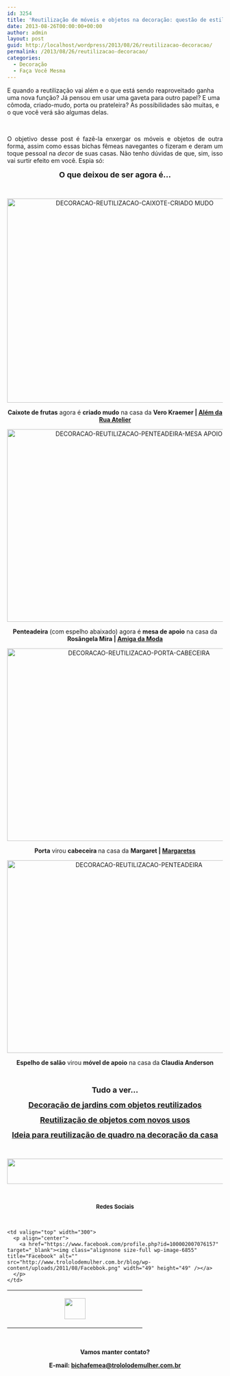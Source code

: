 ```yaml
---
id: 3254
title: 'Reutilização de móveis e objetos na decoração: questão de estilo'
date: 2013-08-26T00:00:00+00:00
author: admin
layout: post
guid: http://localhost/wordpress/2013/08/26/reutilizacao-decoracao/
permalink: /2013/08/26/reutilizacao-decoracao/
categories:
  - Decoração
  - Faça Você Mesma
---
```

E quando a reutilização vai além e o que está sendo reaproveitado ganha uma nova função? Já pensou em usar uma gaveta para outro papel? E uma cômoda, criado-mudo, porta ou prateleira? As possibilidades são muitas, e o que você verá são algumas delas.

&nbsp;

<p align="justify">
  O objetivo desse post é fazê-la enxergar os móveis e objetos de outra forma, assim como essas bichas fêmeas navegantes o fizeram e deram um toque pessoal na <em>decor </em>de suas casas. Não tenho dúvidas de que, sim, isso vai surtir efeito em você. Espia só:
</p>

<!--more-->

<p align="center">
  <strong><span style="font-size: large;">O que deixou de ser agora é…</span></strong>
</p>

&nbsp;

<p align="center">
  <a href="http://www.trololodemulher.com.br/blog/wp-content/uploads/2013/08/DECORACAO-REUTILIZACAO-CAIXOTE-CRIADO-MUDO.jpg"><img class="alignnone size-full wp-image-9729" alt="DECORACAO-REUTILIZACAO-CAIXOTE-CRIADO MUDO" src="http://www.trololodemulher.com.br/blog/wp-content/uploads/2013/08/DECORACAO-REUTILIZACAO-CAIXOTE-CRIADO-MUDO.jpg" width="580" height="477" /></a>
</p>

<p align="center">
  <strong>Caixote de frutas</strong> agora é <strong>criado mudo</strong> na casa da <strong>Vero Kraemer | <a href="http://alemdaruaatelier.com.br/" target="_blank">Além da Rua Atelier</a></strong>
</p>

<p align="center">
  <a href="http://www.trololodemulher.com.br/blog/wp-content/uploads/2013/08/DECORACAO-REUTILIZACAO-PENTEADEIRA-MESA-APOIO.jpg"><img class="alignnone size-full wp-image-9731" alt="DECORACAO-REUTILIZACAO-PENTEADEIRA-MESA APOIO" src="http://www.trololodemulher.com.br/blog/wp-content/uploads/2013/08/DECORACAO-REUTILIZACAO-PENTEADEIRA-MESA-APOIO.jpg" width="600" height="450" /></a>
</p>

<p align="center">
  <strong>Penteadeira</strong> (com espelho abaixado) agora é <strong>mesa de apoio</strong> na casa da <strong>Rosângela Mira | <a href="http://www.amigadamoda1.com/" target="_blank">Amiga da Moda</a></strong>
</p>

<p align="center">
  <a href="http://www.trololodemulher.com.br/blog/wp-content/uploads/2013/08/DECORACAO-REUTILIZACAO-PORTA-CABECEIRA.jpg"><img class="alignnone size-full wp-image-9734" alt="DECORACAO-REUTILIZACAO-PORTA-CABECEIRA" src="http://www.trololodemulher.com.br/blog/wp-content/uploads/2013/08/DECORACAO-REUTILIZACAO-PORTA-CABECEIRA.jpg" width="600" height="450" /></a>
</p>

<p align="center">
  <strong>Porta</strong> virou <strong>cabeceira </strong>na casa da <strong>Margaret | </strong><a href="http://www.margaretss.com.br/" target="_blank"><strong>Margaretss</strong></a>
</p>

<p align="center">
  <a href="http://www.trololodemulher.com.br/blog/wp-content/uploads/2013/08/DECORACAO-REUTILIZACAO-PENTEADEIRA.jpg"><img class="alignnone size-full wp-image-9730" alt="DECORACAO-REUTILIZACAO-PENTEADEIRA" src="http://www.trololodemulher.com.br/blog/wp-content/uploads/2013/08/DECORACAO-REUTILIZACAO-PENTEADEIRA.jpg" width="600" height="450" /></a>
</p>

<p align="center">
  <strong>Espelho de salão</strong> virou <strong>móvel de apoio</strong> na casa da <strong>Claudia Anderson</strong>
</p>

&nbsp;

<p align="center">
  <strong><span style="font-size: large;">Tudo a ver…</span></strong>
</p>

<p align="center">
  <a href="http://www.decoracaodacasa.com/decoracao-de-jardins/" target="_blank"><strong><span style="font-size: large;">Decoração de jardins com objetos reutilizados</span></strong></a>
</p>

<p align="center">
  <a href="http://www.decoracaodacasa.com/reutilizacao-de-objetos/" target="_blank"><strong><span style="font-size: large;">Reutilização de objetos com novos usos</span></strong></a>
</p>

<p align="center">
  <a href="http://www.trololodemulher.com.br/2009/01/28/reutilizando-decoracao/"><strong><span style="font-size: large;">Ideia para reutilização de quadro na decoração da casa</span></strong></a>
</p>

&nbsp;

<p align="center">
  <a href="http://feedburner.google.com/fb/a/mailverify?uri=blogbichafemea&loc=pt_BR" target="_blank"><img class="alignnone size-full wp-image-8451" title="Assine o Bicha Fêmea grátis!" alt="" src="http://www.trololodemulher.com.br/blog/wp-content/uploads/2012/01/rodapé.png" width="600" height="59" /></a>
</p>

&nbsp;

<p align="center">
  <strong><span style="font-size: small;">Redes Sociais</span></strong>
</p>

&nbsp;

<table width="600" border="0" cellspacing="0" cellpadding="2">
  <tr>
    <td valign="top" width="300">
      <p align="center">
        <a href="https://twitter.com/#%21/bichafemea" target="_blank"><img class="alignnone size-full wp-image-6857" title="Twitter" alt="" src="http://www.trololodemulher.com.br/blog/wp-content/uploads/2011/08/Twitter.png" width="49" height="49" /></a>
      </p>
    </td>
    
    <td valign="top" width="300">
      <p align="center">
        <a href="https://www.facebook.com/profile.php?id=100002007076157" target="_blank"><img class="alignnone size-full wp-image-6855" title="Facebook" alt="" src="http://www.trololodemulher.com.br/blog/wp-content/uploads/2011/08/Facebbok.png" width="49" height="49" /></a>
      </p>
    </td>
  </tr>
</table>

&nbsp;

<p align="center">
  <strong>Vamos manter contato?</strong>
</p>

<p align="center">
  <strong>E-mail: <a href="mailto:bichafemea@trololodemulher.com.br">bichafemea@trololodemulher.com.br</a></strong>
</p>